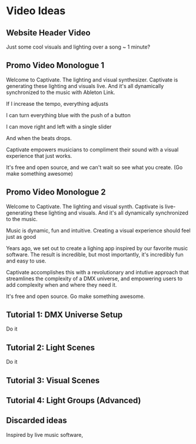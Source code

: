 # Video Ideas

## Website Header Video

Just some cool visuals and lighting over a song ~ 1 minute?

## Promo Video Monologue 1

Welcome to Captivate. The lighting and visual synthesizer.
Captivate is generating these lighting and visuals live.
And it's all dynamically synchronized to the music with Ableton Link.

If I increase the tempo, everything adjusts

I can turn everything blue with the push of a button

I can move right and left with a single slider

And when the beats drops.

Captivate empowers musicians to compliment their sound with a visual experience that just works.

It's free and open source, and we can't wait so see what you create. (Go make something awesome)

## Promo Video Monologue 2

Welcome to Captivate. The lighting and visual synth.
Captivate is live-generating these lighting and visuals. And it's all dynamically synchronized to the music.

Music is dynamic, fun and intuitive. Creating a visual experience should feel just as good

Years ago, we set out to create a lighing app inspired by our favorite music software. The result is incredible, but most importantly, it's incredibly fun and easy to use.

Captivate accomplishes this with a revolutionary and intutive approach that streamlines the complexity of a DMX universe, and empowering users to add complexity when and where they need it.

It's free and open source. Go make something awesome.

## Tutorial 1: DMX Universe Setup

Do it

## Tutorial 2: Light Scenes

Do it

## Tutorial 3: Visual Scenes

## Tutorial 4: Light Groups (Advanced)

## Discarded ideas

Inspired by live music software,
